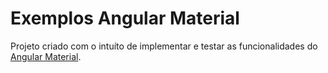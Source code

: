 # Exemplos Angular Material

Projeto criado com o intuíto de implementar e testar as funcionalidades do [Angular Material](https://material.angular.io/).
